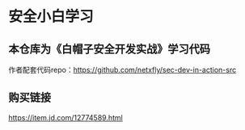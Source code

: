# 安全小白学习

## 本仓库为《白帽子安全开发实战》学习代码
作者配套代码repo：https://github.com/netxfly/sec-dev-in-action-src

## 购买链接
https://item.jd.com/12774589.html


